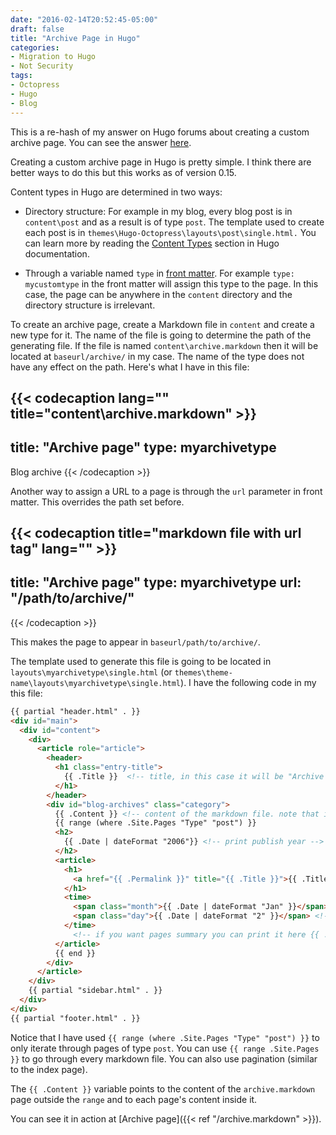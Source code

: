 ```yaml
---
date: "2016-02-14T20:52:45-05:00"
draft: false
title: "Archive Page in Hugo"
categories:
- Migration to Hugo
- Not Security
tags:
- Octopress
- Hugo
- Blog
---
```


This is a re-hash of my answer on Hugo forums about creating a custom archive page. You can see the answer [here](https://discuss.gohugo.io/t/blog-archives-page/2577/16).

Creating a custom archive page in Hugo is pretty simple. I think there are better ways to do this but this works as of version 0.15.

<!--more-->
Content types in Hugo are determined in two ways:

* Directory structure: For example in my blog, every blog post is in `content\post` and as a result is of type `post`. The template used to create each post is in `themes\Hugo-Octopress\layouts\post\single.html.` You can learn more by reading the [Content Types](https://gohugo.io/content/types/) section in Hugo documentation.

* Through a variable named `type` in [front matter](https://gohugo.io/content/front-matter). For example `type: mycustomtype` in the front matter will assign this type to the page. In this case, the page can be anywhere in the `content` directory and the directory structure is irrelevant.

To create an archive page, create a Markdown file in `content` and create a new type for it. The name of the file is going to determine the path of the generating file. If the file is named `content\archive.markdown` then it will be located at `baseurl/archive/` in my case. The name of the type does not have any effect on the path. Here's what I have in this file:

{{< codecaption lang="" title="content\archive.markdown" >}}
---
title: "Archive page"
type: myarchivetype
---
Blog archive
{{< /codecaption >}}

Another way to assign a URL to a page is through the `url` parameter in front matter. This overrides the path set before.

{{< codecaption title="markdown file with url tag" lang=""  >}}
---
title: "Archive page"
type: myarchivetype
url: "/path/to/archive/"
---
{{< /codecaption >}}

This makes the page to appear in `baseurl/path/to/archive/`.

The template used to generate this file is going to be located in `layouts\myarchivetype\single.html` (or `themes\theme-name\layouts\myarchivetype\single.html`). I have the following code in my this file:

``` html
{{ partial "header.html" . }}
<div id="main">
  <div id="content">
    <div>
      <article role="article">
        <header>
          <h1 class="entry-title">
            {{ .Title }}  <!-- title, in this case it will be "Archive page" -->
          </h1>
        </header>
        <div id="blog-archives" class="category">
          {{ .Content }} <!-- content of the markdown file. note that inside the range .Content will point to each page's content -->
          {{ range (where .Site.Pages "Type" "post") }}
          <h2>
            {{ .Date | dateFormat "2006"}} <!-- print publish year -->
          </h2>
          <article>
            <h1>
              <a href="{{ .Permalink }}" title="{{ .Title }}">{{ .Title }}</a>
            </h1>
            <time>
              <span class="month">{{ .Date | dateFormat "Jan" }}</span> <!-- print publish month -->
              <span class="day">{{ .Date | dateFormat "2" }}</span> <!-- print publish day -->
            </time>
              <!-- if you want pages summary you can print it here {{ .Summary }} -->
          </article>
          {{ end }}
        </div>
      </article>
    </div>
    {{ partial "sidebar.html" . }}
  </div>
</div>
{{ partial "footer.html" . }}
```

Notice that I have used `{{ range (where .Site.Pages "Type" "post") }}` to only iterate through pages of type `post`. You can use `{{ range .Site.Pages }}` to go through every markdown file. You can also use pagination (similar to the index page).

The `{{ .Content }}` variable points to the content of the `archive.markdown` page outside the `range` and to each page's content inside it.

You can see it in action at [Archive page]({{< ref "/archive.markdown" >}}).
